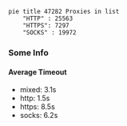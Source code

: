 
```mermaid
pie title 47282 Proxies in list
    "HTTP" : 25563
    "HTTPS": 7297
    "SOCKS" : 19972
```

### Some Info
#### Average Timeout

- mixed: 3.1s
- http: 1.5s
- https: 8.5s
- socks: 6.2s